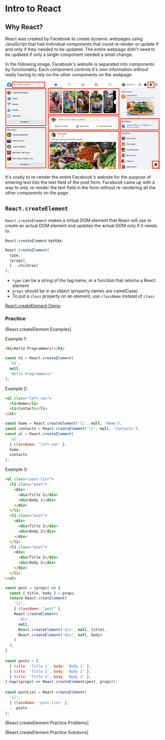 # Intro to React

## Why React?

React was created by Facebook to create dynamic webpages using JavaScript that
had individual components that could re-render or update if and only if they
needed to be updated. The entire webpage didn't need to be updated if only a
single component needed a small change.

In the following image, Facebook's website is separated into components by
functionality. Each component controls it's own information without really
having to rely on the other components on the webpage.

![Facebook Image]

It's costly to re-render the entire Facebook's website for the purpose of
entering text into the text field of the post form. Facebook came up with a way
to only re-render the text field in the form without re-rendering all the other
components on the page.

## `React.createElement`

`React.createElement` makes a virtual DOM element that React will use to create
an actual DOM element and updates the actual DOM only if it needs to.

`React.createElement` syntax:

```js
React.createElement(
  type,
  [props],
  [...children]
);
```

- `type` can be a string of the tag name, or a function that returns a React
  element
- `props` should be in an object (property names are camelCase)
- To put a `class` property on an element, use `className` instead of `class`

[React.createElement Demo]

### Practice

[React.createElement Examples]

Example 1:

```html
<h1>Hello Programmers!</h1>
```

```js
const h1 = React.createElement(
  'h1',
  null,
  'Hello Programmers!'
);
```

Example 2:

```html
<ul class="left-nav">
  <li>Home</li>
  <li>Contacts</li>
</ul>
```

```js
const home = React.createElement('li', null, 'Home');
const contacts = React.createElement('li', null, 'Contacts');
const ul = React.createElement(
  'ul',
  { className: 'left-nav' },
  home,
  contacts
);
```

Example 3:

```html
<ul class="post-list">
  <li class="post">
    <div>
      <div>Title 1</div>
      <div>Body 1</div>
    </div>
  </li>
  <li class="post">
    <div>
      <div>Title 2</div>
      <div>Body 2</div>
    </div>
  </li>
  <li class="post">
    <div>
      <div>Title 2</div>
      <div>Body 2</div>
    </div>
  </li>
</ul>
```

```js
const post = (props) => {
  const { title, body } = props;
  return React.creatElement(
    'li',
    { className: "post" },
    React.createElement(
      'div',
      null,
      React.createElement('div', null, title),
      React.createElement('div', null, body)
    )
  );
}

const posts = [
  { title: 'Title 1', body: 'Body 1' },
  { title: 'Title 2', body: 'Body 2' },
  { title: 'Title 3', body: 'Body 3' },
].map((props) => React.createElement(post, props));

const postList = React.createElement(
  'ul',
  { className: 'post-list' },
  ...posts
);
```

[React.createElement Practice Problems]

[React.createElement Practice Solutions]

[Facebook Image]: ./facebook.jpeg
[React.createElement Demo]: ./createElement
[React.createElement Practice]: ./practice.js
[React.createElement Solutions]: ./solution.js